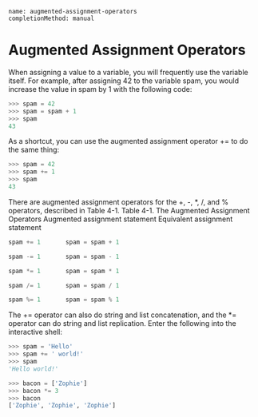 ```ngMeta
name: augmented-assignment-operators
completionMethod: manual
```
# Augmented Assignment Operators
When assigning a value to a variable, you will frequently use the variable itself. For example, after assigning 42 to the variable spam, you would increase the value in spam by 1 with the following code:

```python
>>> spam = 42
>>> spam = spam + 1
>>> spam
43
```
As a shortcut, you can use the augmented assignment operator += to do the same thing:

```python
>>> spam = 42
>>> spam += 1
>>> spam
43
```
There are augmented assignment operators for the +, -, *, /, and % operators, described in Table 4-1.
Table 4-1. The Augmented Assignment Operators
Augmented assignment statement
Equivalent assignment statement
```python
spam += 1		spam = spam + 1

spam -= 1		spam = spam - 1

spam *= 1		spam = spam * 1

spam /= 1		spam = spam / 1

spam %= 1		spam = spam % 1
```
The += operator can also do string and list concatenation, and the *= operator can do string and list replication. Enter the following into the interactive shell:
```python
>>> spam = 'Hello'
>>> spam += ' world!'
>>> spam
'Hello world!'

>>> bacon = ['Zophie']
>>> bacon *= 3
>>> bacon
['Zophie', 'Zophie', 'Zophie']
```